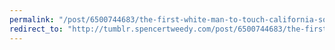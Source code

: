 ```yaml
---
permalink: "/post/6500744683/the-first-white-man-to-touch-california-soil-by"
redirect_to: "http://tumblr.spencertweedy.com/post/6500744683/the-first-white-man-to-touch-california-soil-by"
---
```

